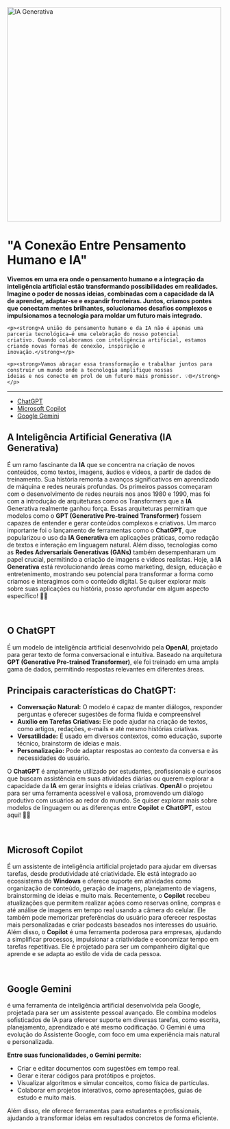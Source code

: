 <body>
<img src="./assets/img/Pensamentos%20em%20união.png" alt="IA Generativa" width="500" height="auto">
<h1>"A Conexão Entre Pensamento Humano e IA"</h1>
<p><strong>Vivemos em uma era onde o pensamento humano e a integração da inteligência artificial estão transformando
    possibilidades em realidades. Imagine o poder de nossas ideias, combinadas com a capacidade da IA de aprender,
    adaptar-se e expandir fronteiras. Juntos, criamos pontes que conectam mentes brilhantes, solucionamos desafios
    complexos e impulsionamos a tecnologia para moldar um futuro mais integrado.</strong></p>

    <p><strong>A união do pensamento humano e da IA não é apenas uma parceria tecnológica—é uma celebração do nosso potencial
    criativo. Quando colaboramos com inteligência artificial, estamos criando novas formas de conexão, inspiração e
    inovação.</strong></p>

    <p><strong>Vamos abraçar essa transformação e trabalhar juntos para construir um mundo onde a tecnologia amplifique nossas
    ideias e nos conecte em prol de um futuro mais promissor. 💡🌐</strong></p>
<hr/>
<ul>
    <li><a href="#chatgpt">ChatGPT</a></li>
    <li><a href="#copilot">Microsoft Copilot</a></li>
    <li><a href="#gemini">Google Gemini</a></li>
</ul>

<h2>A Inteligência Artificial Generativa (IA Generativa)</h2>
<p>É um ramo fascinante da <b>IA</b> que se concentra na criação de novos conteúdos, como textos, imagens, áudios e
    vídeos, a
    partir de dados de treinamento. Sua história remonta a avanços significativos em aprendizado de máquina e redes
    neurais profundas.
    Os primeiros passos começaram com o desenvolvimento de redes neurais nos anos 1980 e 1990, mas foi com a introdução
    de arquiteturas como os Transformers que a <b>IA</b> Generativa realmente ganhou força. Essas arquiteturas
    permitiram que
    modelos como o <b>GPT (Generative Pre-trained Transformer)</b> fossem capazes de entender e gerar conteúdos
    complexos e
    criativos.
    Um marco importante foi o lançamento de ferramentas como o <b>ChatGPT</b>, que popularizou o uso da <b>IA
        Generativa</b> em
    aplicações práticas, como redação de textos e interação em linguagem natural. Além disso, tecnologias como as <b>Redes
        Adversariais Generativas (GANs)</b> também desempenharam um papel crucial, permitindo a criação de imagens e
    vídeos
    realistas.
    Hoje, a <b>IA Generativa</b> está revolucionando áreas como marketing, design, educação e entretenimento, mostrando
    seu
    potencial para transformar a forma como criamos e interagimos com o conteúdo digital. Se quiser explorar mais sobre
    suas aplicações ou história, posso aprofundar em algum aspecto específico! 🚀✨
</p>
<br>
<h2 id="chatgpt">O ChatGPT</h2>
<p>É um modelo de inteligência artificial desenvolvido pela <b>OpenAI</b>, projetado para gerar texto de forma
    conversacional e
    intuitiva. Baseado na arquitetura <b>GPT (Generative Pre-trained Transformer)</b>, ele foi treinado em uma ampla
    gama de
    dados, permitindo respostas relevantes em diferentes áreas.</p>

<h2><strong>Principais características do ChatGPT:</strong></h2>
<ul>
    <li><strong>Conversação Natural:</strong> O modelo é capaz de manter diálogos, responder perguntas e oferecer
        sugestões
        de forma fluida e compreensível
    </li>
    <li><strong>Auxílio em Tarefas Criativas:</strong> Ele pode ajudar na criação de textos, como artigos, redações,
        e-mails
        e até mesmo histórias criativas.
    </li>
    <li><strong>Versatilidade:</strong> É usado em diversos contextos, como educação, suporte técnico, brainstorm de
        ideias e
        mais.
    </li>
    <li><strong>Personalização:</strong> Pode adaptar respostas ao contexto da conversa e às necessidades do usuário.
    </li>
</ul>
<p>O <b>ChatGPT</b> é amplamente utilizado por estudantes, profissionais e curiosos que buscam assistência em suas
    atividades
    diárias ou querem explorar a capacidade da <b>IA</b> em gerar insights e ideias criativas. <b>OpenAI</b> o projetou
    para ser uma
    ferramenta acessível e valiosa, promovendo um diálogo produtivo com usuários ao redor do mundo.
    Se quiser explorar mais sobre modelos de linguagem ou as diferenças entre <b>Copilot</b> e <b>ChatGPT</b>, estou
    aqui! 🚀✨
</p>

<br>

<h2 id="copilot">Microsoft Copilot</h2>
<p>É um assistente de inteligência artificial projetado para ajudar em diversas tarefas, desde produtividade até
    criatividade. Ele está integrado ao ecossistema do <b>Windows</b> e oferece suporte em atividades como organização
    de
    conteúdo, geração de imagens, planejamento de viagens, brainstorming de ideias e muito mais.
    Recentemente, o <b>Copilot</b> recebeu atualizações que permitem realizar ações como reservas online, compras e até
    análise
    de imagens em tempo real usando a câmera do celular. Ele também pode memorizar preferências do usuário para oferecer
    respostas mais personalizadas e criar podcasts baseados nos interesses do usuário.
    Além disso, o <b>Copilot</b> é uma ferramenta poderosa para empresas, ajudando a simplificar processos, impulsionar
    a
    criatividade e economizar tempo em tarefas repetitivas. Ele é projetado para ser um companheiro digital que aprende
    e se adapta ao estilo de vida de cada pessoa.</p>

<br>

<h2 id="gemini">Google Gemini</h2>
<p>é uma ferramenta de inteligência artificial desenvolvida pela Google, projetada para ser um assistente pessoal
    avançado. Ele combina modelos sofisticados de IA para oferecer suporte em diversas tarefas, como escrita,
    planejamento, aprendizado e até mesmo codificação. O Gemini é uma evolução do Assistente Google, com foco em uma
    experiência mais natural e personalizada.</p>
<p><strong>Entre suas funcionalidades, o Gemini permite:</strong></p>
<ul>
    <li>Criar e editar documentos com sugestões em tempo real.</li>
    <li>Gerar e iterar códigos para protótipos e projetos.</li>
    <li>Visualizar algoritmos e simular conceitos, como física de partículas.</li>
    <li>Colaborar em projetos interativos, como apresentações, guias de estudo e muito mais.</li>
</ul>
<p>Além disso, ele oferece ferramentas para estudantes e profissionais, ajudando a transformar ideias em resultados
    concretos de forma eficiente.</p>


</body>
</html>
